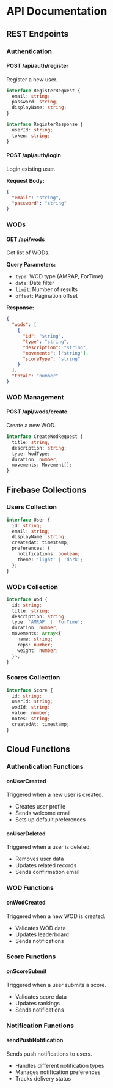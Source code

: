 # API Documentation

## REST Endpoints

### Authentication

#### POST /api/auth/register
Register a new user.

```typescript
interface RegisterRequest {
  email: string;
  password: string;
  displayName: string;
}
```

```typescript
interface RegisterResponse {
  userId: string;
  token: string;
}
```

#### POST /api/auth/login
Login existing user.

**Request Body:**
```json
{
  "email": "string",
  "password": "string"
}
```

### WODs

#### GET /api/wods
Get list of WODs.

**Query Parameters:**
- `type`: WOD type (AMRAP, ForTime)
- `date`: Date filter
- `limit`: Number of results
- `offset`: Pagination offset

**Response:**
```json
{
  "wods": [
    {
      "id": "string",
      "type": "string",
      "description": "string",
      "movements": ["string"],
      "scoreType": "string"
    }
  ],
  "total": "number"
}
```

### WOD Management

#### POST /api/wods/create
Create a new WOD.

```typescript
interface CreateWodRequest {
  title: string;
  description: string;
  type: WodType;
  duration: number;
  movements: Movement[];
}
```

## Firebase Collections

### Users Collection

```typescript
interface User {
  id: string;
  email: string;
  displayName: string;
  createdAt: timestamp;
  preferences: {
    notifications: boolean;
    theme: 'light' | 'dark';
  };
}
```

### WODs Collection

```typescript
interface Wod {
  id: string;
  title: string;
  description: string;
  type: 'AMRAP' | 'ForTime';
  duration: number;
  movements: Array<{
    name: string;
    reps: number;
    weight: number;
  }>;
}
```

### Scores Collection

```typescript
interface Score {
  id: string;
  userId: string;
  wodId: string;
  value: number;
  notes: string;
  createdAt: timestamp;
}
```

## Cloud Functions

### Authentication Functions

#### onUserCreated
Triggered when a new user is created.
- Creates user profile
- Sends welcome email
- Sets up default preferences

#### onUserDeleted
Triggered when a user is deleted.
- Removes user data
- Updates related records
- Sends confirmation email

### WOD Functions

#### onWodCreated
Triggered when a new WOD is created.
- Validates WOD data
- Updates leaderboard
- Sends notifications

### Score Functions

#### onScoreSubmit
Triggered when a user submits a score.
- Validates score data
- Updates rankings
- Sends notifications

### Notification Functions

#### sendPushNotification
Sends push notifications to users.
- Handles different notification types
- Manages notification preferences
- Tracks delivery status
